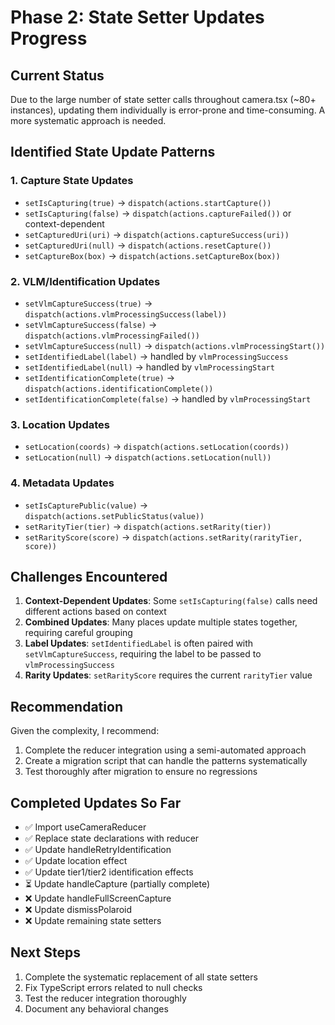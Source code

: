# Phase 2: State Setter Updates Progress

## Current Status
Due to the large number of state setter calls throughout camera.tsx (~80+ instances), updating them individually is error-prone and time-consuming. A more systematic approach is needed.

## Identified State Update Patterns

### 1. Capture State Updates
- `setIsCapturing(true)` → `dispatch(actions.startCapture())`
- `setIsCapturing(false)` → `dispatch(actions.captureFailed())` or context-dependent
- `setCapturedUri(uri)` → `dispatch(actions.captureSuccess(uri))`
- `setCapturedUri(null)` → `dispatch(actions.resetCapture())`
- `setCaptureBox(box)` → `dispatch(actions.setCaptureBox(box))`

### 2. VLM/Identification Updates
- `setVlmCaptureSuccess(true)` → `dispatch(actions.vlmProcessingSuccess(label))`
- `setVlmCaptureSuccess(false)` → `dispatch(actions.vlmProcessingFailed())`
- `setVlmCaptureSuccess(null)` → `dispatch(actions.vlmProcessingStart())`
- `setIdentifiedLabel(label)` → handled by `vlmProcessingSuccess`
- `setIdentifiedLabel(null)` → handled by `vlmProcessingStart`
- `setIdentificationComplete(true)` → `dispatch(actions.identificationComplete())`
- `setIdentificationComplete(false)` → handled by `vlmProcessingStart`

### 3. Location Updates
- `setLocation(coords)` → `dispatch(actions.setLocation(coords))`
- `setLocation(null)` → `dispatch(actions.setLocation(null))`

### 4. Metadata Updates
- `setIsCapturePublic(value)` → `dispatch(actions.setPublicStatus(value))`
- `setRarityTier(tier)` → `dispatch(actions.setRarity(tier))`
- `setRarityScore(score)` → `dispatch(actions.setRarity(rarityTier, score))`

## Challenges Encountered
1. **Context-Dependent Updates**: Some `setIsCapturing(false)` calls need different actions based on context
2. **Combined Updates**: Many places update multiple states together, requiring careful grouping
3. **Label Updates**: `setIdentifiedLabel` is often paired with `setVlmCaptureSuccess`, requiring the label to be passed to `vlmProcessingSuccess`
4. **Rarity Updates**: `setRarityScore` requires the current `rarityTier` value

## Recommendation
Given the complexity, I recommend:
1. Complete the reducer integration using a semi-automated approach
2. Create a migration script that can handle the patterns systematically
3. Test thoroughly after migration to ensure no regressions

## Completed Updates So Far
- ✅ Import useCameraReducer
- ✅ Replace state declarations with reducer
- ✅ Update handleRetryIdentification
- ✅ Update location effect
- ✅ Update tier1/tier2 identification effects
- ⏳ Update handleCapture (partially complete)
- ❌ Update handleFullScreenCapture
- ❌ Update dismissPolaroid
- ❌ Update remaining state setters

## Next Steps
1. Complete the systematic replacement of all state setters
2. Fix TypeScript errors related to null checks
3. Test the reducer integration thoroughly
4. Document any behavioral changes